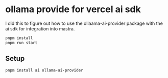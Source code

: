 # ollama provide for vercel  ai sdk

I did this to figure out how to use the ollaama-ai-provider package with the ai sdk for integration into mastra.

```bash
pnpm install
pnpm run start
```

## Setup

```bash
pnpm install ai ollama-ai-provider
```